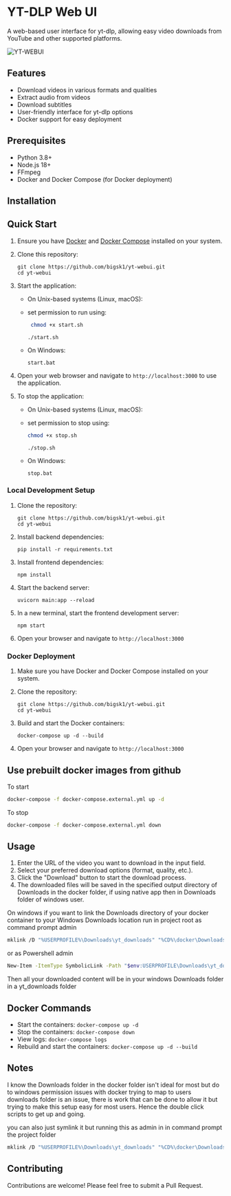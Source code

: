 # YT-DLP Web UI

A web-based user interface for yt-dlp, allowing easy video downloads from YouTube and other supported platforms.


![YT-WEBUI](https://imagedelivery.net/WfhVb8dSNAAvdXUdMfBuPQ/48ffe438-3815-432d-8947-8a1d361c1800/public)


## Features

- Download videos in various formats and qualities
- Extract audio from videos
- Download subtitles
- User-friendly interface for yt-dlp options
- Docker support for easy deployment

## Prerequisites

- Python 3.8+
- Node.js 18+
- FFmpeg
- Docker and Docker Compose (for Docker deployment)

## Installation


## Quick Start

1. Ensure you have [Docker](https://docs.docker.com/get-docker/) and [Docker Compose](https://docs.docker.com/compose/install/) installed on your system.

2. Clone this repository:
   ```
   git clone https://github.com/bigsk1/yt-webui.git
   cd yt-webui
   ```

3. Start the application:
   - On Unix-based systems (Linux, macOS):

   - set permission to run using: 

     ```bash
      chmod +x start.sh
     ```

     ```
     ./start.sh
     ```


   - On Windows:
     ```
     start.bat
     ```

4. Open your web browser and navigate to `http://localhost:3000` to use the application.

5. To stop the application:
   - On Unix-based systems (Linux, macOS):

   - set permission to stop using: 

      ```bash
      chmod +x stop.sh
      ```

     ```
     ./stop.sh
     ```
   - On Windows:
     ```
     stop.bat
     ```


### Local Development Setup

1. Clone the repository:
   ```
   git clone https://github.com/bigsk1/yt-webui.git
   cd yt-webui
   ```

2. Install backend dependencies:
   ```
   pip install -r requirements.txt
   ```

3. Install frontend dependencies:
   ```
   npm install
   ```

4. Start the backend server:
   ```
   uvicorn main:app --reload
   ```

5. In a new terminal, start the frontend development server:
   ```
   npm start
   ```

6. Open your browser and navigate to `http://localhost:3000`

### Docker Deployment

1. Make sure you have Docker and Docker Compose installed on your system.

2. Clone the repository:
   ```
   git clone https://github.com/bigsk1/yt-webui.git
   cd yt-webui
   ```

3. Build and start the Docker containers:
   ```
   docker-compose up -d --build
   ```

4. Open your browser and navigate to `http://localhost:3000`


## Use prebuilt docker images from github

To start

```bash
docker-compose -f docker-compose.external.yml up -d
```

To stop

```bash
docker-compose -f docker-compose.external.yml down
```


## Usage

1. Enter the URL of the video you want to download in the input field.
2. Select your preferred download options (format, quality, etc.).
3. Click the "Download" button to start the download process.
4. The downloaded files will be saved in the specified output directory of Downloads in the docker folder, if using native app then in Downloads folder of windows user.

On windows if you want to link the Downloads directory of your docker container to your Windows Downloads location run in project root as command prompt admin

```bash
mklink /D "%USERPROFILE%\Downloads\yt_downloads" "%CD%\docker\Downloads"
```

or as Powershell admin

```bash
New-Item -ItemType SymbolicLink -Path "$env:USERPROFILE\Downloads\yt_downloads" -Target "$PWD\docker\Downloads"
```

Then all your downloaded content will be in your windows Downloads folder in a yt_downloads folder


## Docker Commands

- Start the containers: `docker-compose up -d`
- Stop the containers: `docker-compose down`
- View logs: `docker-compose logs`
- Rebuild and start the containers: `docker-compose up -d --build`


## Notes

I know the Downloads folder in the docker folder isn't ideal for most but do to windows permission issues with docker trying to map to users downloads folder is an issue, there is work that can be done to allow it but trying to make this setup easy for most users. Hence the double click scripts to get up and going. 

you can also just symlink it but running this as admin in in command prompt the project folder

```bash
mklink /D "%USERPROFILE%\Downloads\yt_downloads" "%CD%\docker\Downloads"
```


## Contributing

Contributions are welcome! Please feel free to submit a Pull Request.

